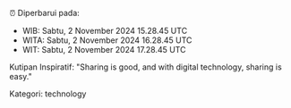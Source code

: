 ⏰ Diperbarui pada:
- WIB: Sabtu, 2 November 2024 15.28.45 UTC
- WITA: Sabtu, 2 November 2024 16.28.45 UTC
- WIT: Sabtu, 2 November 2024 17.28.45 UTC

Kutipan Inspiratif:
"Sharing is good, and with digital technology, sharing is easy."


Kategori: technology

